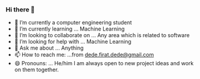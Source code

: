 ### Hi there 👋

<!--
**FiratDede/FiratDede** is a ✨ _special_ ✨ repository because its `README.md` (this file) appears on your GitHub profile.
-->


- 🔭 I’m currently a computer engineering student
- 🌱 I’m currently learning ... Machine Learning
- 👯 I’m looking to collaborate on ... Any area which is related to software
- 🤔 I’m looking for help with ... Machine Learning
- 💬 Ask me about ... Anything
- 📫 How to reach me: ...from dede.firat.dede@gmail.com
- 😄 Pronouns: ... He/him 
I am always open to new project ideas and work on them together. 

